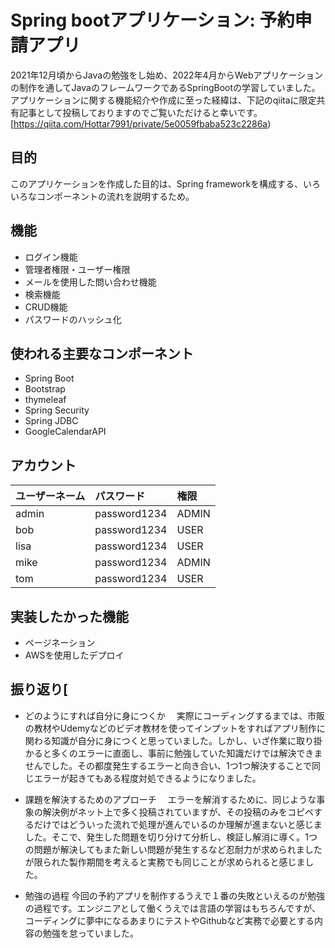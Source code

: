 # Spring bootアプリケーション: 予約申請アプリ
2021年12月頃からJavaの勉強をし始め、2022年4月からWebアプリケーションの制作を通してJavaのフレームワークであるSpringBootの学習していました。アプリケーションに関する機能紹介や作成に至った経緯は、下記のqiitaに限定共有記事として投稿しておりますのでご覧いただけると幸いです。
[https://qiita.com/Hottar7991/private/5e0059fbaba523c2286a)

## 目的
このアプリケーションを作成した目的は、Spring frameworkを構成する、いろいろなコンポーネントの流れを説明するため。

## 機能
- ログイン機能
- 管理者権限・ユーザー権限
- メールを使用した問い合わせ機能
- 検索機能
- CRUD機能
- パスワードのハッシュ化

## 使われる主要なコンポーネント
- Spring Boot 
- Bootstrap
- thymeleaf
- Spring Security 
- Spring JDBC 
- GoogleCalendarAPI

## アカウント
| ユーザーネーム | パスワード | 権限 |
|:-------- |:-------- |:----------- |
| admin    | password1234   | ADMIN |
| bob      | password1234   | USER  |
| lisa     | password1234   | USER  |
| mike     | password1234   | ADMIN |
| tom      | password1234   | USER  |


## 実装したかった機能
- ページネーション
- AWSを使用したデプロイ

## 振り返り[
- どのようにすれば自分に身につくか
　実際にコーディングするまでは、市販の教材やUdemyなどのビデオ教材を使ってインプットをすればアプリ制作に関わる知識が自分に身につくと思っていました。しかし、いざ作業に取り掛かると多くのエラーに直面し、事前に勉強していた知識だけでは解決できませんでした。その都度発生するエラーと向き合い、1つ1つ解決することで同じエラーが起きてもある程度対処できるようになりました。
　

- 課題を解決するためのアプローチ
　エラーを解消するために、同じような事象の解決例がネット上で多く投稿されていますが、その投稿のみをコピペするだけではどういった流れで処理が進んでいるのか理解が進まないと感じました。そこで、発生した問題を切り分けて分析し、検証し解消に導く。1つの問題が解決してもまた新しい問題が発生するなど忍耐力が求められましたが限られた製作期間を考えると実務でも同じことが求められると感じました。

- 勉強の過程
今回の予約アプリを制作するうえで１番の失敗といえるのが勉強の過程です。エンジニアとして働くうえでは言語の学習はもちろんですが、コーディングに夢中になるあまりにテストやGithubなど実務で必要とする内容の勉強を怠っていました。
